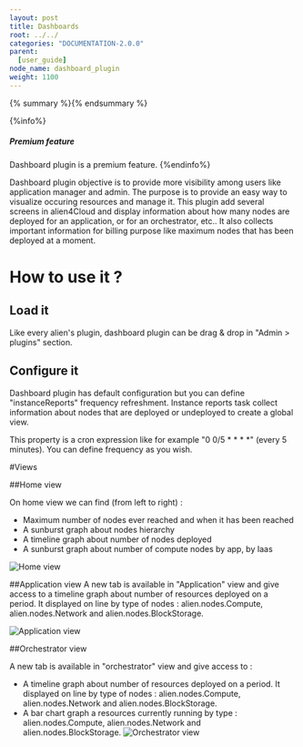 ```yaml
---
layout: post
title: Dashboards
root: ../../
categories: "DOCUMENTATION-2.0.0"
parent:
  [user_guide]
node_name: dashboard_plugin
weight: 1100
---
```


{% summary %}{% endsummary %}

{%info%}
<h5>Premium feature</h5>
Dashboard plugin is a premium feature.
{%endinfo%}

Dashboard plugin objective is to provide more visibility among users like application manager and admin. The purpose is to provide an easy way to visualize occuring resources and manage it.
This plugin add several screens in alien4Cloud and display information about how many nodes are deployed for an application, or for an orchestrator, etc..
It also collects important information for billing purpose like maximum nodes that has been deployed at a moment.

# How to use it ?

## Load it
Like every alien's plugin, dashboard plugin can be drag & drop in "Admin > plugins" section.

## Configure it
Dashboard plugin has default configuration but you can define "instanceReports" frequency refreshment. Instance reports task collect information about nodes that are deployed or undeployed to create a global view.

This property is a cron expression like for example "0 0/5 * * * *" (every 5 minutes). You can define frequency as you wish.

#Views

##Home view

On home view we can find (from left to right) :

- Maximum number of nodes ever reached and when it has been reached
- A sunburst graph about nodes hierarchy
- A timeline graph about number of nodes deployed
- A sunburst graph about number of compute nodes by app, by Iaas

![Home view](../../images/2.0.0/user_guide/dashboard/screen_home.png)

##Application view
A new tab is available in "Application" view and give access to a timeline graph about number of resources deployed on a period. It displayed on line by type of nodes : alien.nodes.Compute, alien.nodes.Network and alien.nodes.BlockStorage.

![Application view](../../images/2.0.0/user_guide/dashboard/screen_appli.png)

##Orchestrator view

A new tab is available in "orchestrator" view and give access to :
- A timeline graph about number of resources deployed on a period. It displayed on line by type of nodes : alien.nodes.Compute, alien.nodes.Network and alien.nodes.BlockStorage.
- A bar chart graph a resources currently running by type : alien.nodes.Compute, alien.nodes.Network and alien.nodes.BlockStorage.
![Orchestrator view](../../images/2.0.0/user_guide/dashboard/screen_orc.png)
